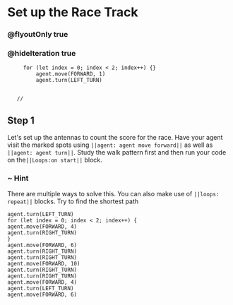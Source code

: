 # Set up the Race Track
### @flyoutOnly true
### @hideIteration true


``` ghost
     for (let index = 0; index < 2; index++) {}
         agent.move(FORWARD, 1)
         agent.turn(LEFT_TURN)
     
```

```template
   //     
```

## Step 1
Let's set up the antennas to count the score for the race. Have your agent visit the marked spots using ``||agent: agent move forward||`` as well as ``||agent: agent turn||``. Study the walk pattern first and then run your code on the``||Loops:on start||`` block.

### ~ Hint 
There are multiple ways to solve this. You can also make use of  ``||loops: repeat||`` blocks. Try to find the shortest path
```  blocks
agent.turn(LEFT_TURN)
for (let index = 0; index < 2; index++) {
agent.move(FORWARD, 4)
agent.turn(RIGHT_TURN)
}
agent.move(FORWARD, 6)
agent.turn(RIGHT_TURN)
agent.turn(RIGHT_TURN)
agent.move(FORWARD, 10)
agent.turn(RIGHT_TURN)
agent.turn(RIGHT_TURN)
agent.move(FORWARD, 4)
agent.turn(LEFT_TURN)
agent.move(FORWARD, 6)


```
